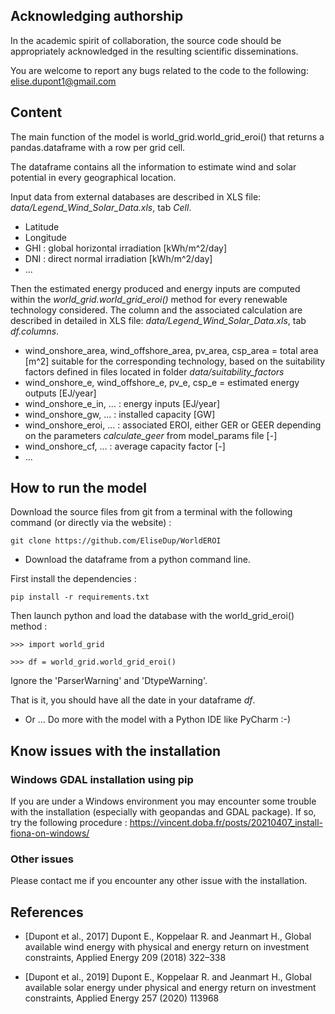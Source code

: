 ## Acknowledging authorship
In the academic spirit of collaboration, the source code should be appropriately acknowledged in the resulting scientific disseminations.

You are welcome to report any bugs related to the code to the following:
 elise.dupont1@gmail.com

## Content
The main function of the model is world_grid.world_grid_eroi() that returns a pandas.dataframe with a row per grid cell.

The dataframe contains all the information to estimate wind and solar potential in every geographical location.

Input data from external databases are described in XLS file: *data/Legend_Wind_Solar_Data.xls*, tab *Cell*.
* Latitude
* Longitude
* GHI : global horizontal irradiation [kWh/m^2/day]
* DNI : direct normal irradiation [kWh/m^2/day]
* ...

Then the estimated energy produced and energy inputs are computed within the *world_grid.world_grid_eroi()* method for every renewable technology considered.
The column and the associated calculation are described in detailed in XLS file: *data/Legend_Wind_Solar_Data.xls*, tab *df.columns*.
* wind_onshore_area, wind_offshore_area, pv_area, csp_area = total area [m^2] suitable for the corresponding technology, based on the suitability factors defined in files located in folder *data/suitability_factors*
* wind_onshore_e, wind_offshore_e, pv_e, csp_e = estimated energy outputs [EJ/year]
* wind_onshore_e_in, ... : energy inputs [EJ/year]
* wind_onshore_gw, ... : installed capacity [GW]
* wind_onshore_eroi, ... : associated EROI, either GER or GEER depending on the parameters *calculate_geer* from model_params file [-]
* wind_onshore_cf, ... : average capacity factor [-]
* ...

## How to run the model
Download the source files from git from a terminal with the following command (or directly via the website) :

`git clone https://github.com/EliseDup/WorldEROI`

* Download the dataframe from a python command line. 

First install the dependencies :
  
`pip install -r requirements.txt`

Then launch python and load the database with the world_grid_eroi() method :

`>>> import world_grid`

`>>> df = world_grid.world_grid_eroi()`


Ignore the 'ParserWarning' and 'DtypeWarning'.

That is it, you should have all the date in your dataframe *df*.


* Or ... Do more with the model with a Python IDE like PyCharm :-)

## Know issues with the installation
### Windows GDAL installation using pip
If you are under a Windows environment you may encounter some trouble with the installation (especially with geopandas and GDAL package).
If so, try the following procedure : https://vincent.doba.fr/posts/20210407_install-fiona-on-windows/
### Other issues
Please contact me if you encounter any other issue with the installation.

## References
* [Dupont et al., 2017] Dupont E., Koppelaar R. and Jeanmart H., Global available wind energy with physical and energy return on investment constraints, Applied Energy 209 (2018) 322–338

* [Dupont et al., 2019] Dupont E., Koppelaar R. and Jeanmart H., Global available solar energy under physical and energy
return on investment constraints, Applied Energy 257 (2020) 113968